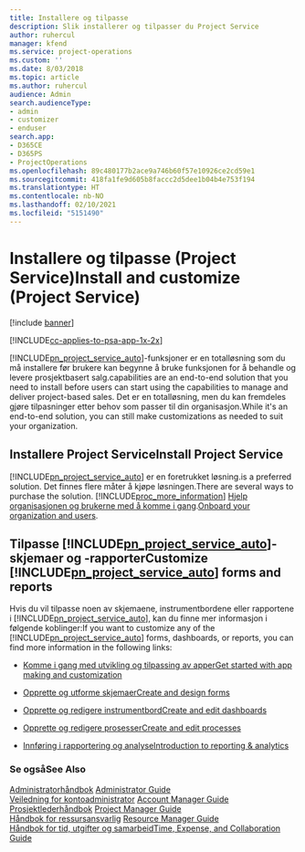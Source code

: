```yaml
---
title: Installere og tilpasse
description: Slik installerer og tilpasser du Project Service
author: ruhercul
manager: kfend
ms.service: project-operations
ms.custom: ''
ms.date: 8/03/2018
ms.topic: article
ms.author: ruhercul
audience: Admin
search.audienceType:
- admin
- customizer
- enduser
search.app:
- D365CE
- D365PS
- ProjectOperations
ms.openlocfilehash: 89c480177b2ace9a746b60f57e10926ce2cd59e1
ms.sourcegitcommit: 418fa1fe9d605b8faccc2d5dee1b04b4e753f194
ms.translationtype: HT
ms.contentlocale: nb-NO
ms.lasthandoff: 02/10/2021
ms.locfileid: "5151490"
---
```

# <a name="install-and-customize-project-service"></a><span data-ttu-id="e8527-103">Installere og tilpasse (Project Service)</span><span class="sxs-lookup"><span data-stu-id="e8527-103">Install and customize (Project Service)</span></span>

[!include [banner](../includes/psa-now-project-operations.md)]

[!INCLUDE[cc-applies-to-psa-app-1x-2x](../includes/cc-applies-to-psa-app-1x-2x.md)]

[!INCLUDE[pn_project_service_auto](../includes/pn-project-service-auto.md)]<span data-ttu-id="e8527-104">-funksjoner er en totalløsning som du må installere før brukere kan begynne å bruke funksjonen for å behandle og levere prosjektbasert salg.</span><span class="sxs-lookup"><span data-stu-id="e8527-104">capabilities are an end-to-end solution that you need to install before users can start using the capabilities to manage and deliver project-based sales.</span></span> <span data-ttu-id="e8527-105">Det er en totalløsning, men du kan fremdeles gjøre tilpasninger etter behov som passer til din organisasjon.</span><span class="sxs-lookup"><span data-stu-id="e8527-105">While it's an end-to-end solution, you can still make customizations as needed to suit your organization.</span></span>  
<!-- TODO: I expect to find the information on how to get and install this here. Please find that and add it here. Same for Project Service.--> 
  
## <a name="install-project-service"></a><span data-ttu-id="e8527-106">Installere Project Service</span><span class="sxs-lookup"><span data-stu-id="e8527-106">Install Project Service</span></span>  
 [!INCLUDE[pn_project_service_auto](../includes/pn-project-service-auto.md)] <span data-ttu-id="e8527-107">er en foretrukket løsning.</span><span class="sxs-lookup"><span data-stu-id="e8527-107">is a preferred solution.</span></span> <span data-ttu-id="e8527-108">Det finnes flere måter å kjøpe løsningen.</span><span class="sxs-lookup"><span data-stu-id="e8527-108">There are several ways to purchase the solution.</span></span> [!INCLUDE[proc_more_information](../includes/proc-more-information.md)] <span data-ttu-id="e8527-109">[Hjelp organisasjonen og brukerne med å komme i gang](https://docs.microsoft.com/dynamics365/customerengagement/on-premises/admin/onboard-your-organization-and-users-to-dynamics-365-online).</span><span class="sxs-lookup"><span data-stu-id="e8527-109">[Onboard your organization and users](https://docs.microsoft.com/dynamics365/customerengagement/on-premises/admin/onboard-your-organization-and-users-to-dynamics-365-online).</span></span>  
  
## <a name="customize-pn_project_service_auto-forms-and-reports"></a><span data-ttu-id="e8527-110">Tilpasse [!INCLUDE[pn_project_service_auto](../includes/pn-project-service-auto.md)]-skjemaer og -rapporter</span><span class="sxs-lookup"><span data-stu-id="e8527-110">Customize [!INCLUDE[pn_project_service_auto](../includes/pn-project-service-auto.md)] forms and reports</span></span>  
 <span data-ttu-id="e8527-111">Hvis du vil tilpasse noen av skjemaene, instrumentbordene eller rapportene i [!INCLUDE[pn_project_service_auto](../includes/pn-project-service-auto.md)], kan du finne mer informasjon i følgende koblinger:</span><span class="sxs-lookup"><span data-stu-id="e8527-111">If you want to customize any of the [!INCLUDE[pn_project_service_auto](../includes/pn-project-service-auto.md)] forms, dashboards, or reports, you can find more information in the following links:</span></span>  
  
- [<span data-ttu-id="e8527-112">Komme i gang med utvikling og tilpassing av apper</span><span class="sxs-lookup"><span data-stu-id="e8527-112">Get started with app making and customization</span></span>](https://docs.microsoft.com/dynamics365/customerengagement/on-premises/customize/getting-started-customization)  
  
- [<span data-ttu-id="e8527-113">Opprette og utforme skjemaer</span><span class="sxs-lookup"><span data-stu-id="e8527-113">Create and design forms</span></span>](https://docs.microsoft.com/dynamics365/customerengagement/on-premises/customize/create-design-forms)  
  
- [<span data-ttu-id="e8527-114">Opprette og redigere instrumentbord</span><span class="sxs-lookup"><span data-stu-id="e8527-114">Create and edit dashboards</span></span>](https://docs.microsoft.com/dynamics365/customerengagement/on-premises/customize/create-edit-dashboards)  
  
- [<span data-ttu-id="e8527-115">Opprette og redigere prosesser</span><span class="sxs-lookup"><span data-stu-id="e8527-115">Create and edit processes</span></span>](https://docs.microsoft.com/dynamics365/customerengagement/on-premises/customize/guide-staff-through-common-tasks-processes)  
  
- [<span data-ttu-id="e8527-116">Innføring i rapportering og analyse</span><span class="sxs-lookup"><span data-stu-id="e8527-116">Introduction to reporting & analytics</span></span>](https://docs.microsoft.com/dynamics365/customerengagement/on-premises/analytics/reporting-analytics-with-dynamics-365)  
  
### <a name="see-also"></a><span data-ttu-id="e8527-117">Se også</span><span class="sxs-lookup"><span data-stu-id="e8527-117">See Also</span></span>  
 <span data-ttu-id="e8527-118">[Administratorhåndbok](../psa/admin-guide.md) </span><span class="sxs-lookup"><span data-stu-id="e8527-118">[Administrator Guide](../psa/admin-guide.md) </span></span>  
 <span data-ttu-id="e8527-119">[Veiledning for kontoadministrator](../psa/account-manager-guide.md) </span><span class="sxs-lookup"><span data-stu-id="e8527-119">[Account Manager Guide](../psa/account-manager-guide.md) </span></span>  
 <span data-ttu-id="e8527-120">[Prosjektlederhåndbok](../psa/project-manager-guide.md) </span><span class="sxs-lookup"><span data-stu-id="e8527-120">[Project Manager Guide](../psa/project-manager-guide.md) </span></span>  
 <span data-ttu-id="e8527-121">[Håndbok for ressursansvarlig](../psa/resource-manager-guide.md) </span><span class="sxs-lookup"><span data-stu-id="e8527-121">[Resource Manager Guide](../psa/resource-manager-guide.md) </span></span>  
 [<span data-ttu-id="e8527-122">Håndbok for tid, utgifter og samarbeid</span><span class="sxs-lookup"><span data-stu-id="e8527-122">Time, Expense, and Collaboration Guide</span></span>](../psa/time-expense-collaboration-guide.md)
